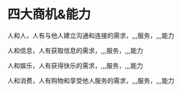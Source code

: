 # 四大商机&能力

人和人，人有与他人建立沟通和连接的需求，,,,服务，,,,能力

人和信息，人有获取信息的需求，,,,服务，,,,能力

人和娱乐，人有获得快乐的需求，,,,服务，,,,能力

人和消费，人有购物和享受他人服务的需求，,,,服务，,,,能力